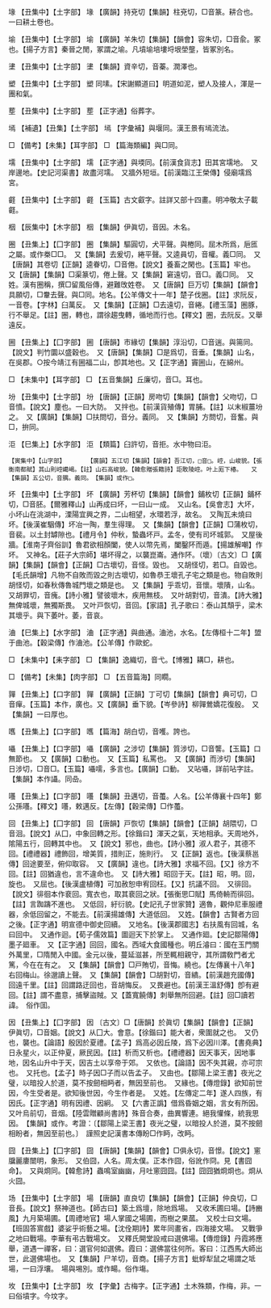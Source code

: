 <!-- { "loadSidebar": true } -->
堟	【丑集中】【土字部】	堟	【廣韻】持兗切【集韻】柱兗切，□音篆。耕合也。一曰耕土卷也。

堬	【丑集中】【土字部】	堬	【廣韻】羊朱切【集韻】【韻會】容朱切，□音兪。冢也。【揚子方言】秦晉之閒，冢謂之堬。凡墳堬培塿埒垠塋壟，皆冢別名。

堻	【丑集中】【土字部】	堻	【集韻】資辛切，音蓁。潤澤也。

塑	【丑集中】【土字部】	塑	同塐。【宋謝顯道曰】明道如泥，塑人及接人，渾是一團和氣。

塟	【丑集中】【土字部】	塟	【正字通】俗葬字。

墕	【補遺】【丑集】【土字部】	墕	【字彙補】與堰同。漢王景有墕流法。

□	【備考】【未集】【耳字部】	□	【篇海類編】與□同。

壖	【丑集中】【土字部】	壖	【正字通】與堧同。【前漢食貨志】田其宮壖地。　又岸邊地。【史記河渠書】故盡河壖。　又牆外短垣。【前漢臨江王榮傳】侵廟壖爲宮。

壡	【丑集中】【土字部】	壡	【玉篇】古文叡字。註詳又部十四畫。明冲敬太子載壡。

栶	【辰集中】【木字部】	栶	【集韻】伊眞切，音因。木名。

圈	【丑集上】【囗字部】	圈	【集韻】驅圓切，犬平聲。與棬同。屈木所爲，巵匜之屬。或作桊□□。　又【集韻】去爰切，綣平聲。又逵員切，音權。義□同。　又【唐韻】其卷切【正韻】逵眷切，□音倦。【說文】養畜之閑也。【玉篇】牢也。　又【唐韻】【集韻】□渠篆切，倦上聲。又【集韻】窘遠切，音□。義□同。　又姓。漢有圈稱，撰□留風俗傳，避難攺姓卷。　又【唐韻】巨万切【集韻】【韻會】具願切，□韏去聲。與□同。地名。【公羊傳文十一年】楚子伐圈。【註】求阮反，一音卷。【字林】臼萬反。　又【集韻】【正韻】□去遠切，音綣。【禮玉藻】圈豚，行不舉足。【註】圈，轉也，謂徐趨曳轉，循地而行也。【釋文】圈，去阮反。又舉遠反。

圌	【丑集上】【囗字部】	圌	【唐韻】市緣切【集韻】淳沿切，□音遄。與篅同。【說文】判竹圜以盛穀也。　又【唐韻】【集韻】□是爲切，音垂。【集韻】山名，在吳郡。○按今靖江有圌福二山，卽其地也。又【正字通】竇圌山，在綿州。

□	【未集中】【耳字部】	□	【五音集韻】丘廉切，音□。耳也。

坋	【丑集中】【土字部】	坋	【唐韻】【正韻】房吻切【集韻】【韻會】父吻切，□音憤。【說文】塵也。一曰大防。　又拌也。【前漢貨殖傳】胃脯。【註】以末椒薑坋之。　又【廣韻】【集韻】□扶問切，音分。義同。　又【集韻】方問切，音奮。與□，拚同。

洰	【巳集上】【水字部】	洰	【類篇】臼許切，音拒。水中物曰洰。

	【寅集中】【山字部】		【廣韻】五江切【集韻】【韻會】吾江切，□音□。崆，山峻貌。【張衡南都賦】其山則崆嶱嵑。【註】山石高峻貌。【韓愈贈張籍詩】詎敢陵崆。叶上厖下椿。　　又【集韻】五公切，音腢。義同。　【集韻】或作□。

坏	【丑集中】【土字部】	坏	【廣韻】芳杯切【集韻】【韻會】鋪枚切【正韻】鋪杯切，□音胚。【爾雅釋山】山再成曰坏，一曰山一成。　又山名。【吳會志】大坏，小坏山在洮湖中，溧陽宜興之界，二山相望，水環若浮，故名。　又陶瓦未燒曰坏。【後漢崔駰傳】坏冶一陶，羣生得理。　又【集韻】【韻會】【正韻】□蒲枚切，音裴。以土封罅隙也。【禮月令】仲秋，蟄蟲坏戸。孟冬，使有司坏城郭。　又屋後牆。【淮南子齊俗訓】魯君欲相顏闔，使人以幣先焉，闔鑿阫而遁。【揚雄解嘲】作坏。　又神名。【莊子大宗師】堪坏得之，以襲崑崙。通作阫。（壞）〔古文〕□【廣韻】【集韻】【韻會】【正韻】□古壞切，音怪。毀也。　又胡怪切，若□。自毀也。【毛氏韻增】凡物不自敗而毀之則古壞切，如魯恭王壞孔子宅之類是也。物自敗則胡怪切，如春秋傳魯城門壞之類是也。　又【集韻】乎乖切，音懷。壞隤，山名。　又胡罪切，音瘣。【詩小雅】譬彼壞木，疾用無枝。　又叶胡對切，音潰。【詩大雅】無俾城壞，無獨斯畏。　又叶戸恢切，音回。【家語】孔子歌曰：泰山其頹乎，梁木其壞乎。與下萎叶。萎，音哀。

浀	【巳集上】【水字部】	浀	【正字通】與曲通。浀池，水名。【左傳桓十二年】盟于曲池。【穀梁傳】作浀池。【公羊傳】作歐蛇。

□	【未集中】【耒字部】	□	【集韻】逸織切，音弋。【博雅】耩□，耕也。

□	【備考】【未集】【肉字部】	□	【五音篇海】同瞯。

嚲	【丑集上】【口字部】	嚲	【廣韻】【正韻】丁可切【集韻】【韻會】典可切，□音癉。【玉篇】本作，廣也。又【廣韻】垂下貌。【岑參詩】柳嚲鶯嬌花復殷。　又【集韻】一曰厚也。

嚿	【丑集上】【口字部】	嚿	【篇海】胡白切，音嚄。誇也。

囁	【丑集上】【口字部】	囁	【廣韻】之涉切【集韻】質涉切，□音讋。【玉篇】口無節也。　又【廣韻】口動也。　又【玉篇】私罵也。　又【廣韻】而涉切【集韻】日涉切，□音□。【玉篇】囁嚅，多言也。【廣韻】口動。　又呫囁，詳前呫字註。　【集韻】本作讘。同喦。

囆	【丑集上】【口字部】	囆	【集韻】丑邁切，音蠆。人名。【公羊傳襄十四年】鄭公孫囆。【釋文】囆，敕邁反。【左傳】【穀梁傳】□作蠆。

回	【丑集上】【囗字部】	回	【唐韻】戸恢切【集韻】【韻會】【正韻】胡隈切，□音洄。【說文】从囗，中象回轉之形。【徐鍇曰】渾天之氣，天地相承。天周地外，隂陽五行，回轉其中也。　又【說文】邪也，曲也。【詩小雅】淑人君子，其德不回。【禮禮器】禮飾回，增美質，措則正，施則行。　又【正韻】返也。【後漢蔡邕傳】回途要至，俯仰取容。　又【廣韻】違也。【詩大雅】求福不回。【又】徐方不回。【註】回猶違也，言不違命也。　又【詩大雅】昭回于天。【註】昭，明。回，旋也。　又屈也。【後漢盧植傳】可加赦恕申宥回枉。【又】抗議不回。　又徘回。【說文】徘徊本作裵回。寬衣也，取其裵回之狀。【張衡思□賦】馬倚輈而徘回。【註】言踟躊不進也。　又低回，紆衍貌。【史記孔子世家贊】適魯，觀仲尼車服禮器，余低回留之，不能去。【前漢揚雄傳】大道低回。　又姓。【韻會】古賢者方回之後。【正字通】明宣德中御史回續。　又地名。【後漢郡國志】右扶風有回城，名曰回中。　又通作迴。【荀子儒效篇】圖迴天下於掌上。　又通作廻。【史記鄒陽傳】墨子廻車。　又【正字通】回回，國名。西域大食國種也。明丘濬曰：國在玉門關外萬里，□隋閒入中國。金元以後，蔓延滋甚，所至輒相親守，其所謂敎門者尤篤，今在在有之。　又【集韻】【韻會】□戸賄切，音悔。繞也。【左傳襄十八年】右回梅山。徐邈讀上聲。　又【集韻】【韻會】□胡對切，音繢。【前漢趙充國傳】回遠千里。【註】回謂路迂回也，音胡悔反。　又畏避也。【前漢王溫舒傳】卽有避回。【註】謂不盡意，捕擊盜賊。又【蓋寬饒傳】刺舉無所回避。【註】回□讀若諱。　俗作囬。

因	【丑集上】【囗字部】	因	〔古文〕□【唐韻】於眞切【集韻】【韻會】【正韻】伊眞切，□音姻。【說文】从囗大。會意。【徐鍇曰】能大者，衆圍就之也。　又仍也，襲也。【論語】殷因於夏禮。【孟子】爲高必因丘陵，爲下必因川澤。【書堯典】日永星火，以正仲夏，厥民因。【註】析而又析也。【禮禮器】因天事天，因地事地，因名山升中于天，因吉土以享帝于郊。　又依也。【論語】因不失其親，亦可宗也。　又托也。【孟子】時子因□子而以告孟子。　又由也。【鄒陽上梁王書】夜光之璧，以暗投人於道，莫不按劒相眄者，無因至前也。　又緣也。【傳燈錄】欲知前世因，今生受者是。欲知後世因，今生作者是。　又姓。【左傳定二年】遂人四族，有因氏。【正字通】明有因禮、因絅。　又【六書正譌】借爲昏姻之姻，言女有所因。　又叶烏前切，音烟。【陸雲贈顧尚書詩】殊音合奏，曲異響連。絕我懽條，統我思因。　【集韻】或作。考證：〔【鄒陽上梁王書】夜光之璧，以暗投人於道，莫不按劒相盼者，無因至前也。〕　謹照史記漢書本傳盼□作眄，改眄。 

囧	【丑集上】【囗字部】	囧	【唐韻】【集韻】【韻會】□俱永切，音憬。【說文】窻牖麗廔闓明，象形。　又伯囧，人名。周太僕。正本作囧，俗訛作冏。見【書囧命】。　又與烱同。【韓愈詩】蟲鳴室幽幽，月吐窻囧囧。【註】囧囧猶烱烱也。烱从火囧。

场	【丑集中】【土字部】	場	【唐韻】直良切【集韻】【韻會】【正韻】仲良切，□音長。【說文】祭神道也。【師古曰】築土爲壇，除地爲場。　又收禾圃曰場。【詩豳風】九月築場圃。【周禮地官】場人掌國之場圃，而樹之果蓏。　又校士曰文場。【班固答賔戲】婆娑乎術藝之場。【沈佺期詩】累年同畫省，四海接文場。　又戰爭之地曰戰場。李華有弔古戰場文。　又釋氏開堂設戒曰選佛場。【傳燈錄】丹霞將應舉，道遇一禪客，曰：選官何如選佛。霞曰：選佛當往何所。客曰：江西馬大師出世，此選佛場也。　又【集韻】尸羊切，音商。【揚子方言】蚍蜉犁鼠之場謂之坻場，一曰浮壤。　場與埸別。或作畼。俗作塲。

坆	【丑集中】【土字部】	坆	【字彙】古梅字。【正字通】土木殊類，作梅，非。一曰俗墳字。今坟字。

